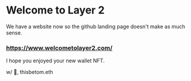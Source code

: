 # Welcome to Layer 2

We have a website now so the github landing page doesn't make as much sense.

### https://www.welcometolayer2.com/

I hope you enjoyed your new wallet NFT. 

w/ 💙, 
thisbetom.eth

